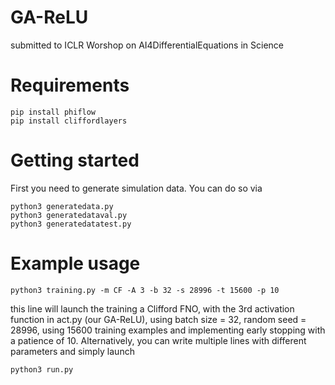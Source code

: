 # GA-ReLU
submitted to ICLR Worshop on AI4DifferentialEquations in Science

# Requirements

```
pip install phiflow
pip install cliffordlayers
```

# Getting started

First you need to generate simulation data. You can do so via

```
python3 generatedata.py
python3 generatedataval.py
python3 generatedatatest.py
```

# Example usage

```
python3 training.py -m CF -A 3 -b 32 -s 28996 -t 15600 -p 10
```

this line will launch the training a Clifford FNO, with the 3rd activation function in act.py (our GA-ReLU), using batch size = 32, random seed = 28996, using 15600 training examples and implementing early stopping with a patience of 10. Alternatively, you can write multiple lines with different parameters and simply launch

```
python3 run.py
```


